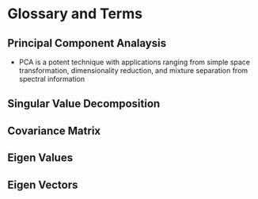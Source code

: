 # Glossary and Terms

## Principal Component Analaysis

* PCA is a potent technique with applications ranging from simple space transformation, dimensionality reduction, and mixture separation from spectral information

## Singular Value Decomposition

## Covariance Matrix

## Eigen Values

## Eigen Vectors

